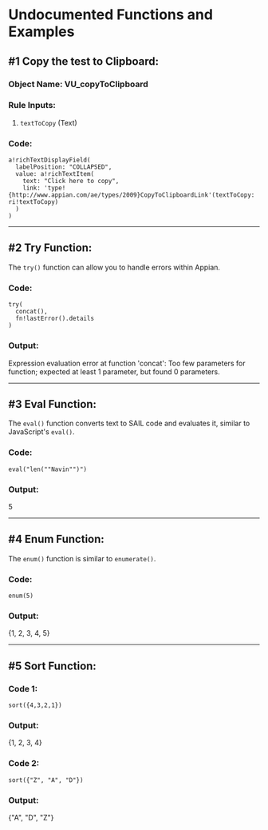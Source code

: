 # Undocumented Functions and Examples

## #1 Copy the test to Clipboard:

### Object Name: VU_copyToClipboard

### Rule Inputs:
1. `textToCopy` (Text)

### Code: 
```apex
a!richTextDisplayField(
  labelPosition: "COLLAPSED",
  value: a!richTextItem(
    text: "Click here to copy",
    link: 'type!{http://www.appian.com/ae/types/2009}CopyToClipboardLink'(textToCopy: ri!textToCopy)
  )
)
```

---

## #2 Try Function:

The `try()` function can allow you to handle errors within Appian.

### Code:
```apex
try(
  concat(),
  fn!lastError().details
)
```

### Output:
Expression evaluation error at function 'concat': Too few parameters for function; expected at least 1 parameter, but found 0 parameters.

---

## #3 Eval Function:

The `eval()` function converts text to SAIL code and evaluates it, similar to JavaScript's `eval()`.

### Code:
```apex
eval("len(""Navin"")")
```

### Output:
5

---

## #4 Enum Function:

The `enum()` function is similar to `enumerate()`.

### Code:
```apex
enum(5)
```

### Output:
{1, 2, 3, 4, 5}

---

## #5 Sort Function:

### Code 1:
```apex
sort({4,3,2,1})
```

### Output:
{1, 2, 3, 4}

### Code 2:
```apex
sort({"Z", "A", "D"})
```

### Output:
{"A", "D", "Z"}

